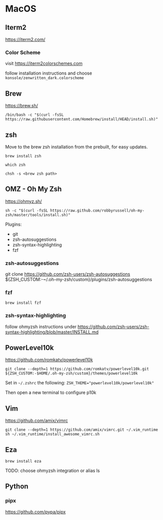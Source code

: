 # MacOS

## Iterm2
https://iterm2.com/

### Color Scheme
visit https://iterm2colorschemes.com

follow installation instructions and choose `konsole/zenwritten_dark.colorscheme`

## Brew
https://brew.sh/

`/bin/bash -c "$(curl -fsSL https://raw.githubusercontent.com/Homebrew/install/HEAD/install.sh)"`


## zsh
Move to the brew zsh installation from the prebuilt, for easy updates.

`brew install zsh`

`which zsh`

`chsh -s <brew zsh path>`


## OMZ - Oh My Zsh
https://ohmyz.sh/

`sh -c "$(curl -fsSL https://raw.github.com/robbyrussell/oh-my-zsh/master/tools/install.sh)"`

Plugins:
* git
* zsh-autosuggestions
* zsh-syntax-highlighting
* fzf

### zsh-autosuggestions
git clone https://github.com/zsh-users/zsh-autosuggestions ${ZSH_CUSTOM:-~/.oh-my-zsh/custom}/plugins/zsh-autosuggestions

### fzf
`brew install fzf`

### zsh-syntax-highlighting
follow ohmyzsh instructions under https://github.com/zsh-users/zsh-syntax-highlighting/blob/master/INSTALL.md

## PowerLevel10k
https://github.com/romkatv/powerlevel10k

`git clone --depth=1 https://github.com/romkatv/powerlevel10k.git ${ZSH_CUSTOM:-$HOME/.oh-my-zsh/custom}/themes/powerlevel10k`

Set in `~/.zshrc` the following: `ZSH_THEME="powerlevel10k/powerlevel10k"`

Then open a new terminal to configure p10k


## Vim
https://github.com/amix/vimrc

```
git clone --depth=1 https://github.com/amix/vimrc.git ~/.vim_runtime
sh ~/.vim_runtime/install_awesome_vimrc.sh
```

## Eza

`brew install eza`

TODO: choose ohmyzsh integration or alias ls


## Python

### pipx
https://github.com/pypa/pipx
